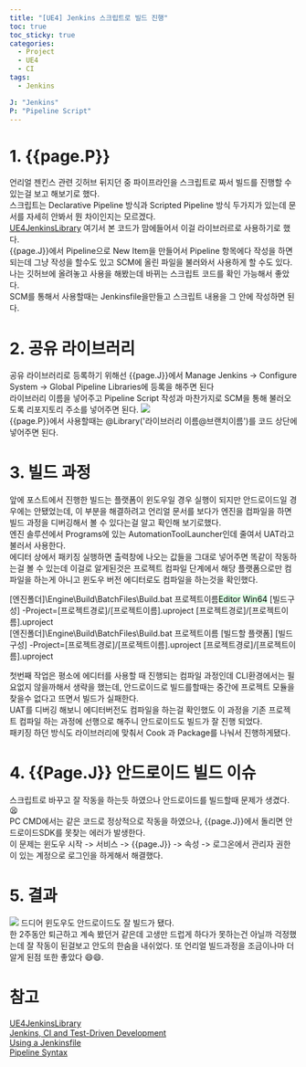 ```yaml
---
title: "[UE4] Jenkins 스크립트로 빌드 진행"
toc: true
toc_sticky: true
categories:
  - Project
  - UE4
  - CI
tags:
  - Jenkins

J: "Jenkins"
P: "Pipeline Script"
---
```


# 1. {{page.P}}

언리얼 젠킨스 관련 깃허브 뒤지던 중 파이프라인을 스크립트로 짜서 빌드를 진행할 수 있는걸 보고 해보기로 했다. <br>
스크립트는 Declarative Pipeline 방식과 Scripted Pipeline 방식 두가지가 있는데 문서를 자세히 안봐서 뭔 차이인지는 모르겠다.<br>
[UE4JenkinsLibrary](https://github.com/jackknobel/UE4JenkinsLibrary) 여기서 본 코드가 맘에들어서 이걸 라이브러르로 사용하기로 했다.<br>
{{page.J}}에서 Pipeline으로 New Item을 만들어서 Pipeline 항목에다 작성을 하면 되는데 그냥 작성을 할수도 있고 SCM에 올린 파일을 불러와서 사용하게 할 수도 있다. <br>
나는 깃허브에 올려놓고 사용을 해봤는데 바뀌는 스크립트 코드를 확인 가능해서 좋았다.<br>
SCM를 통해서 사용할때는 Jenkinsfile을만들고 스크립트 내용을 그 안에 작성하면 된다.<br>

# 2. 공유 라이브러리

공유 라이브러리로 등록하기 위해선 {{page.J}}에서 Manage Jenkins -> Configure System -> Global Pipeline Libraries에 등록을 해주면 된다 <br>
라이브러리 이름을 넣어주고 Pipeline Script 작성과 마찬가지로 SCM을 통해 불러오도록 리포지토리 주소를 넣어주면 된다.
![](https://tonnac.github.io/assets/images/Jenkins_Script_00.png)<br>
{{page.P}}에서 사용할때는 @Library('라이브러리 이름@브랜치이름')를 코드 상단에 넣어주면 된다.

# 3. 빌드 과정

앞에 포스트에서 진행한 빌드는 플랫폼이 윈도우일 경우 실행이 되지만 안드로이드일 경우에는 안됐었는데, 이 부분을 해결하려고 언리얼 문서를 보다가 엔진을 컴파일을 하면 빌드 과정을 디버깅해서 볼 수 있다는걸 알고 확인해 보기로했다.<br> 엔진 솔루션에서 Programs에 있는 AutomationToolLauncher인데 줄여서 UAT라고 불러서 사용한다. <br>
에디터 상에서 패키징 실행하면 출력창에 나오는 값들을 그대로 넣어주면 똑같이 작동하는걸 볼 수 있는데 이걸로 알게된것은 프로젝트 컴파일 단계에서 해당 플랫폼으로만 컴파일을 하는게 아니고 윈도우 버전 에디터로도 컴파일을 하는것을 확인했다.

[엔진폴더]\Engine\Build\BatchFiles\Build.bat 프로젝트이름<mark style='background-color: #dcffe4'>Editor</mark> <mark style='background-color: #dcffe4'>Win64</mark> [빌드구성] -Project=[프로젝트경로]/[프로젝트이름].uproject [프로젝트경로]/[프로젝트이름].uproject<br>
[엔진폴더]\Engine\Build\BatchFiles\Build.bat 프로젝트이름 [빌드할 플랫폼] [빌드구성] -Project=[프로젝트경로]/[프로젝트이름].uproject [프로젝트경로]/[프로젝트이름].uproject<br>

첫번째 작업은 평소에 에디터를 사용할 때 진행되는 컴파일 과정인데 CLI환경에서는 필요없지 않을까해서 생략을 했는데, 안드로이드로 빌드를할때는 중간에 프로젝트 모듈을 찾을수 없다고 뜨면서 빌드가 실패한다.<br>
UAT를 디버깅 해보니 에디터버전도 컴파일을 하는걸 확인했도 이 과정을 기존 프로젝트 컴파일 하는 과정에 선행으로 해주니 안드로이드도 빌드가 잘 진행 되었다. <br>
패키징 하던 방식도 라이브러리에 맞춰서 Cook 과 Package를 나눠서 진행하게됐다.

# 4. {{Page.J}} 안드로이드 빌드 이슈

스크립트로 바꾸고 잘 작동을 하는듯 하였으나 안드로이드를 빌드할때 문제가 생겼다. 😫<br>
PC CMD에서는 같은 코드로 정상적으로 작동을 하였으나, {{page.J}}에서 돌리면 안드로이드SDK를 못찾는 에러가 발생한다. <br>
이 문제는 윈도우 시작 -> 서비스 -> {{page.J}} -> 속성 -> 로그온에서 관리자 권한이 있는 계정으로 로그인을 하게해서 해결했다.

# 5. 결과

![](https://tonnac.github.io/assets/images/Jenkins_Script_01.png)
드디어 윈도우도 안드로이드도 잘 빌드가 됐다.<br>
한 2주동안 퇴근하고 계속 봤던거 같은데 고생만 드럽게 하다가 못하는건 아닐까 걱정했는데 잘 작동이 된걸보고 안도의 한숨을 내쉬었다. 또 언리얼 빌드과정을 조금이나마 더 알게 된점 또한 좋았다 😄😄.

# 참고

[UE4JenkinsLibrary](https://github.com/jackknobel/UE4JenkinsLibrary)<br>
[Jenkins, CI and Test-Driven Development](https://www.ue4community.wiki/jenkins-ci-amp-test-driven-development-6912tx0c)<br>
[Using a Jenkinsfile](https://www.jenkins.io/doc/book/pipeline/jenkinsfile/)<br>
[Pipeline Syntax](https://www.jenkins.io/doc/book/pipeline/syntax/)<br>
